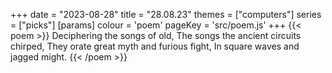 +++
date = "2023-08-28"
title = "28.08.23"
themes = ["computers"]
series = ["picks"]
[params]
  colour = 'poem'
  pageKey = 'src/poem.js'
+++
{{< poem >}}
Deciphering the songs of old,
The songs the ancient circuits chirped,
They orate great myth and furious fight,
In square waves and jagged might.
{{< /poem >}}
